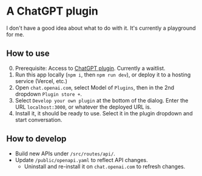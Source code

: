 # A ChatGPT plugin

I don't have a good idea about what to do with it. It's currently a playground for me.

## How to use

0. Prerequisite: Access to [ChatGPT plugin](https://openai.com/blog/chatgpt-plugins). Currently a waitlist.
1. Run this app locally (`npm i`, then `npm run dev`), or deploy it to a hosting service (Vercel, etc.)
1. Open `chat.openai.com`, select Model of `Plugins`, then in the 2nd dropdown `Plugin store +`.
1. Select `Develop your own plugin` at the bottom of the dialog. Enter the URL `localhost:3000`, or whatever the deployed URL is.
1. Install it, it should be ready to use. Select it in the plugin dropdown and start conversation.

## How to develop

- Build new APIs under `/src/routes/api/`.
- Update `/public/openapi.yaml` to reflect API changes.
  - Uninstall and re-install it on `chat.openai.com` to refresh changes.
